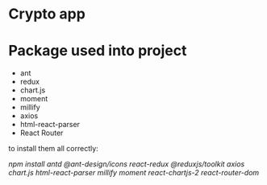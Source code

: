 # Crypto app

# Package used into project

<ul>
<li>ant</li>
<li>redux</li>
<li>chart.js</li>
<li>moment</li>
<li>millify</li>
<li>axios</li>
<li>html-react-parser</li>
<li>React Router</li>
</ul>
to install them all correctly:
  
  <i>npm install antd @ant-design/icons react-redux @reduxjs/toolkit axios chart.js html-react-parser millify moment react-chartjs-2 react-router-dom</i>
